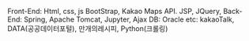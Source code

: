 Front-End: Html, css, js  BootStrap, Kakao Maps API. JSP, JQuery, 
Back-End: Spring, Apache Tomcat, Jupyter, Ajax 
DB: Oracle
etc: kakaoTalk, DATA(공공데이터포털), 만개의레시피, Python(크롤링)
